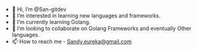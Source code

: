 - 👋 Hi, I’m @San-gitdev
- 👀 I’m interested in learning new languages and frameworks.
- 🌱 I’m currently learning Golang.
- 💞️ I’m looking to collaborate on Golang Frameworks and eventually Other languages. 
- 📫 How to reach me - Sandy.eureka@gmail.com

<!---
San-gitdev/San-gitdev is a ✨ special ✨ repository because its `README.md` (this file) appears on your GitHub profile.
You can click the Preview link to take a look at your changes.
--->

